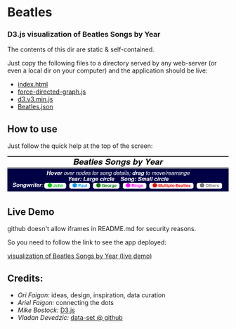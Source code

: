 # Beatles

### D3.js visualization of Beatles Songs by Year

The contents of this dir are static & self-contained.

Just copy the following files to a directory served by any web-server
(or even a local dir on your computer) and the application should be live:

  - [index.html](index.html)
  - [force-directed-graph.js](force-directed-graph.js)
  - [d3.v3.min.js](d3.v3.min.js)
  - [Beatles.json](Beatles.json)

## How to use

Just follow the quick help at the top of the screen:

![top menu](beatles-top-menu.png)

## Live Demo

github doesn't allow iframes in README.md for security reasons.

So you need to follow the link to see the app deployed:

[visualization of Beatles Songs by Year (live demo)](https://yendor.com/Beatles/)

## Credits:

  - *Ori Faigon:* ideas, design, inspiration, data curation
  - *Ariel Faigon:* connecting the dots
  - *Mike Bostock:* [D3.js](https://d3js.org)
  - *Vladan Devedzic:* [data-set @ github](https://github.com/inteligentni/Class-05-Feature-engineering)
